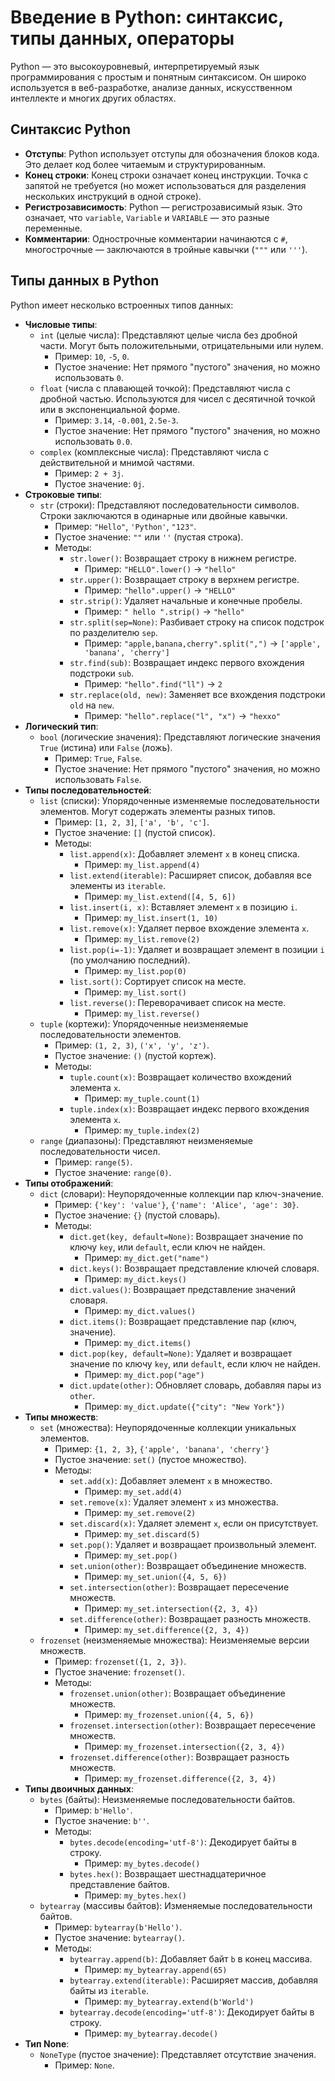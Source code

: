 # Введение в Python: синтаксис, типы данных, операторы

Python — это высокоуровневый, интерпретируемый язык программирования с простым и понятным синтаксисом. Он широко используется в веб-разработке, анализе данных, искусственном интеллекте и многих других областях.

## Синтаксис Python

* **Отступы**: Python использует отступы для обозначения блоков кода. Это делает код более читаемым и структурированным.
* **Конец строки**: Конец строки означает конец инструкции. Точка с запятой не требуется (но может использоваться для разделения нескольких инструкций в одной строке).
* **Регистрозависимость**: Python — регистрозависимый язык. Это означает, что `variable`, `Variable` и `VARIABLE` — это разные переменные.
* **Комментарии**: Однострочные комментарии начинаются с `#`, многострочные — заключаются в тройные кавычки (`"""` или `'''`).

## Типы данных в Python

Python имеет несколько встроенных типов данных:

* **Числовые типы**:
    * `int` (целые числа): Представляют целые числа без дробной части. Могут быть положительными, отрицательными или нулем.
        * Пример: `10`, `-5`, `0`.
        * Пустое значение: Нет прямого "пустого" значения, но можно использовать `0`.
    * `float` (числа с плавающей точкой): Представляют числа с дробной частью. Используются для чисел с десятичной точкой или в экспоненциальной форме.
        * Пример: `3.14`, `-0.001`, `2.5e-3`.
        * Пустое значение: Нет прямого "пустого" значения, но можно использовать `0.0`.
    * `complex` (комплексные числа): Представляют числа с действительной и мнимой частями.
        * Пример: `2 + 3j`.
        * Пустое значение: `0j`.
* **Строковые типы**:
    * `str` (строки): Представляют последовательности символов. Строки заключаются в одинарные или двойные кавычки.
        * Пример: `"Hello"`, `'Python'`, `"123"`.
        * Пустое значение: `""` или `''` (пустая строка).
        * Методы:
            * `str.lower()`: Возвращает строку в нижнем регистре.
                * Пример: `"HELLO".lower()` -> `"hello"`
            * `str.upper()`: Возвращает строку в верхнем регистре.
                * Пример: `"hello".upper()` -> `"HELLO"`
            * `str.strip()`: Удаляет начальные и конечные пробелы.
                * Пример: `" hello ".strip()` -> `"hello"`
            * `str.split(sep=None)`: Разбивает строку на список подстрок по разделителю `sep`.
                * Пример: `"apple,banana,cherry".split(",")` -> `['apple', 'banana', 'cherry']`
            * `str.find(sub)`: Возвращает индекс первого вхождения подстроки `sub`.
                * Пример: `"hello".find("ll")` -> `2`
            * `str.replace(old, new)`: Заменяет все вхождения подстроки `old` на `new`.
                * Пример: `"hello".replace("l", "x")` -> `"hexxo"`
* **Логический тип**:
    * `bool` (логические значения): Представляют логические значения `True` (истина) или `False` (ложь).
        * Пример: `True`, `False`.
        * Пустое значение: Нет прямого "пустого" значения, но можно использовать `False`.
* **Типы последовательностей**:
    * `list` (списки): Упорядоченные изменяемые последовательности элементов. Могут содержать элементы разных типов.
        * Пример: `[1, 2, 3]`, `['a', 'b', 'c']`.
        * Пустое значение: `[]` (пустой список).
        * Методы:
            * `list.append(x)`: Добавляет элемент `x` в конец списка.
                * Пример: `my_list.append(4)`
            * `list.extend(iterable)`: Расширяет список, добавляя все элементы из `iterable`.
                * Пример: `my_list.extend([4, 5, 6])`
            * `list.insert(i, x)`: Вставляет элемент `x` в позицию `i`.
                * Пример: `my_list.insert(1, 10)`
            * `list.remove(x)`: Удаляет первое вхождение элемента `x`.
                * Пример: `my_list.remove(2)`
            * `list.pop(i=-1)`: Удаляет и возвращает элемент в позиции `i` (по умолчанию последний).
                * Пример: `my_list.pop(0)`
            * `list.sort()`: Сортирует список на месте.
                * Пример: `my_list.sort()`
            * `list.reverse()`: Переворачивает список на месте.
                * Пример: `my_list.reverse()`
    * `tuple` (кортежи): Упорядоченные неизменяемые последовательности элементов.
        * Пример: `(1, 2, 3)`, `('x', 'y', 'z')`.
        * Пустое значение: `()` (пустой кортеж).
        * Методы:
            * `tuple.count(x)`: Возвращает количество вхождений элемента `x`.
                * Пример: `my_tuple.count(1)`
            * `tuple.index(x)`: Возвращает индекс первого вхождения элемента `x`.
                * Пример: `my_tuple.index(2)`
    * `range` (диапазоны): Представляют неизменяемые последовательности чисел.
        * Пример: `range(5)`.
        * Пустое значение: `range(0)`.
* **Типы отображений**:
    * `dict` (словари): Неупорядоченные коллекции пар ключ-значение.
        * Пример: `{'key': 'value'}`, `{'name': 'Alice', 'age': 30}`.
        * Пустое значение: `{}` (пустой словарь).
        * Методы:
            * `dict.get(key, default=None)`: Возвращает значение по ключу `key`, или `default`, если ключ не найден.
                * Пример: `my_dict.get("name")`
            * `dict.keys()`: Возвращает представление ключей словаря.
                * Пример: `my_dict.keys()`
            * `dict.values()`: Возвращает представление значений словаря.
                * Пример: `my_dict.values()`
            * `dict.items()`: Возвращает представление пар (ключ, значение).
                * Пример: `my_dict.items()`
            * `dict.pop(key, default=None)`: Удаляет и возвращает значение по ключу `key`, или `default`, если ключ не найден.
                * Пример: `my_dict.pop("age")`
            * `dict.update(other)`: Обновляет словарь, добавляя пары из `other`.
                * Пример: `my_dict.update({"city": "New York"})`
* **Типы множеств**:
    * `set` (множества): Неупорядоченные коллекции уникальных элементов.
        * Пример: `{1, 2, 3}`, `{'apple', 'banana', 'cherry'}`
        * Пустое значение: `set()` (пустое множество).
        * Методы:
            * `set.add(x)`: Добавляет элемент `x` в множество.
                * Пример: `my_set.add(4)`
            * `set.remove(x)`: Удаляет элемент `x` из множества.
                * Пример: `my_set.remove(2)`
            * `set.discard(x)`: Удаляет элемент `x`, если он присутствует.
                * Пример: `my_set.discard(5)`
            * `set.pop()`: Удаляет и возвращает произвольный элемент.
                * Пример: `my_set.pop()`
            * `set.union(other)`: Возвращает объединение множеств.
                * Пример: `my_set.union({4, 5, 6})`
            * `set.intersection(other)`: Возвращает пересечение множеств.
                * Пример: `my_set.intersection({2, 3, 4})`
            * `set.difference(other)`: Возвращает разность множеств.
                * Пример: `my_set.difference({2, 3, 4})`
    * `frozenset` (неизменяемые множества): Неизменяемые версии множеств.
        * Пример: `frozenset({1, 2, 3})`.
        * Пустое значение: `frozenset()`.
        * Методы:
            * `frozenset.union(other)`: Возвращает объединение множеств.
                * Пример: `my_frozenset.union({4, 5, 6})`
            * `frozenset.intersection(other)`: Возвращает пересечение множеств.
                * Пример: `my_frozenset.intersection({2, 3, 4})`
            * `frozenset.difference(other)`: Возвращает разность множеств.
                * Пример: `my_frozenset.difference({2, 3, 4})`
* **Типы двоичных данных**:
    * `bytes` (байты): Неизменяемые последовательности байтов.
        * Пример: `b'Hello'`.
        * Пустое значение: `b''`.
        * Методы:
            * `bytes.decode(encoding='utf-8')`: Декодирует байты в строку.
                * Пример: `my_bytes.decode()`
            * `bytes.hex()`: Возвращает шестнадцатеричное представление байтов.
                * Пример: `my_bytes.hex()`
    * `bytearray` (массивы байтов): Изменяемые последовательности байтов.
        * Пример: `bytearray(b'Hello')`.
        * Пустое значение: `bytearray()`.
        * Методы:
            * `bytearray.append(b)`: Добавляет байт `b` в конец массива.
                * Пример: `my_bytearray.append(65)`
            * `bytearray.extend(iterable)`: Расширяет массив, добавляя байты из `iterable`.
                * Пример: `my_bytearray.extend(b'World')`
            * `bytearray.decode(encoding='utf-8')`: Декодирует байты в строку.
                * Пример: `my_bytearray.decode()`
* **Тип None**:
    * `NoneType` (пустое значение): Представляет отсутствие значения.
        * Пример: `None`.